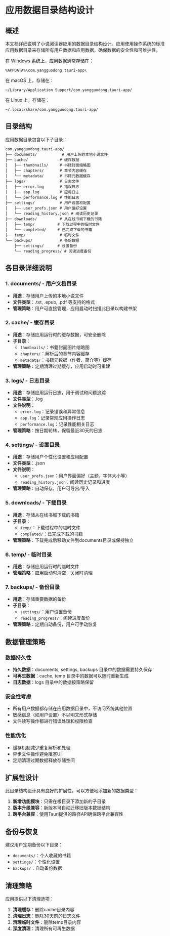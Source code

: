 # 应用数据目录结构设计

## 概述

本文档详细说明了小说阅读器应用的数据目录结构设计。应用使用操作系统的标准应用数据目录来存储所有用户数据和应用数据，确保数据的安全性和可维护性。

在 Windows 系统上，应用数据通常存储在：
```
%APPDATA%\com.yangguodong.tauri-app\
```

在 macOS 上，存储在：
```
~/Library/Application Support/com.yangguodong.tauri-app/
```

在 Linux 上，存储在：
```
~/.local/share/com.yangguodong.tauri-app/
```

## 目录结构

应用数据目录包含以下子目录：

```
com.yangguodong.tauri-app/
├── documents/           # 用户上传的本地小说文件
├── cache/              # 缓存数据
│   ├── thumbnails/     # 书籍封面缩略图
│   ├── chapters/       # 章节内容缓存
│   └── metadata/       # 书籍元数据缓存
├── logs/               # 日志文件
│   ├── error.log       # 错误日志
│   ├── app.log         # 应用日志
│   └── performance.log # 性能日志
├── settings/           # 用户设置和配置
│   ├── user_prefs.json # 用户偏好设置
│   └── reading_history.json # 阅读历史记录
├── downloads/          # 从在线书城下载的书籍
│   ├── temp/          # 下载过程中的临时文件
│   └── completed/     # 已完成下载的书籍
├── temp/               # 临时文件
└── backups/            # 备份数据
    ├── settings/      # 设置备份
    └── reading_progress/ # 阅读进度备份
```

## 各目录详细说明

### 1. documents/ - 用户文档目录
- **用途**：存储用户上传的本地小说文件
- **文件类型**：.txt, .epub, .pdf 等支持的格式
- **管理策略**：用户可直接管理，应用启动时扫描此目录以构建书架

### 2. cache/ - 缓存目录
- **用途**：存储应用运行时的缓存数据，可安全删除
- **子目录**：
  - `thumbnails/`：书籍封面图片缩略图
  - `chapters/`：解析后的章节内容缓存
  - `metadata/`：书籍元数据（作者、简介等）缓存
- **管理策略**：定期清理过期缓存，应用启动时可重建

### 3. logs/ - 日志目录
- **用途**：存储应用运行日志，用于调试和问题追踪
- **文件类型**：.log
- **文件说明**：
  - `error.log`：记录错误和异常信息
  - `app.log`：记录常规应用操作日志
  - `performance.log`：记录性能相关日志
- **管理策略**：按日期轮转，保留最近30天的日志

### 4. settings/ - 设置目录
- **用途**：存储用户个性化设置和应用配置
- **文件类型**：.json
- **文件说明**：
  - `user_prefs.json`：用户界面偏好（主题、字体大小等）
  - `reading_history.json`：阅读历史记录和进度
- **管理策略**：自动保存，用户可导出/导入

### 5. downloads/ - 下载目录
- **用途**：存储从在线书城下载的书籍
- **子目录**：
  - `temp/`：下载过程中的临时文件
  - `completed/`：已完成下载的书籍
- **管理策略**：下载完成后移动文件到documents目录或保持独立

### 6. temp/ - 临时目录
- **用途**：存储应用运行时的临时文件
- **管理策略**：应用启动时清空，关闭时清理

### 7. backups/ - 备份目录
- **用途**：存储重要数据的备份
- **子目录**：
  - `settings/`：用户设置备份
  - `reading_progress/`：阅读进度备份
- **管理策略**：定期自动备份，用户可手动恢复

## 数据管理策略

### 数据持久性
- **持久数据**：documents, settings, backups 目录中的数据需要持久保存
- **可再生数据**：cache, temp 目录中的数据可以随时重新生成
- **日志数据**：logs 目录中的数据按策略保留

### 安全性考虑
- 所有用户数据都存储在应用数据目录中，不访问系统其他位置
- 敏感信息（如用户设置）不以明文形式存储
- 文件读写操作都进行错误处理和权限检查

### 性能优化
- 缓存机制减少重复解析和处理
- 异步文件操作避免阻塞UI
- 定期清理过期数据释放存储空间

## 扩展性设计

此目录结构设计具有良好的扩展性，可以方便地添加新的数据类型：

1. **新增功能模块**：只需在根目录下添加新的子目录
2. **版本升级兼容**：新版本可自动迁移旧版本数据结构
3. **跨平台兼容**：使用Tauri提供的路径API确保跨平台兼容性

## 备份与恢复

建议用户定期备份以下目录：
- `documents/`：个人收藏的书籍
- `settings/`：个性化设置
- `backups/`：自动备份数据

## 清理策略

应用提供以下清理选项：
1. **清理缓存**：删除cache目录内容
2. **清理日志**：删除30天前的日志文件
3. **清理临时文件**：删除temp目录内容
4. **深度清理**：清理所有可再生数据
